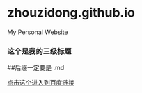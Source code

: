 # zhouzidong.github.io

My Personal Website

### 这个是我的三级标题 

##后缀一定要是 .md

[点击这个进入到百度链接](http://www.baidu.com)
